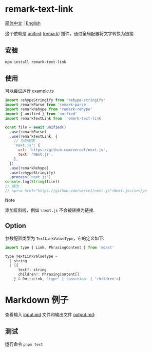 # remark-text-link

[简体中文](/README-zh.md) | [English](/README.md)

这个依赖是 [unified][] ([remark][]) 插件，通过全局配置将文字转换为链接.

## 安装

```sh
npm install remark-text-link
```

## 使用

可以尝试运行 [example.ts](/example.ts)

```js
import rehypeStringify from 'rehype-stringify'
import remarkParse from 'remark-parse'
import remarkRehype from 'remark-rehype'
import { unified } from 'unified'
import remarkTextLink from 'remark-text-link'

const file = await unified()
  .use(remarkParse)
  .use(remarkTextLink, {
    // 你的配置
    'next.js': {
      url: 'https://github.com/vercel/next.js',
      text: 'Next.js',
    },
  })
  .use(remarkRehype)
  .use(rehypeStringify)
  .process('next.js')
console.log(String(file))
// 输出：
// <p><a href="https://github.com/vercel/next.js">Next.js</a></p>
```

> [!NOTE]
> 添加反斜线，例如 `\next.js` 不会被转换为链接.

## Option

参数配置类型为 `TextLinkValueType`，它的定义如下:

```js
import type { Link, PhrasingContent } from 'mdast'

type TextLinkValueType =
  | string
  | ({
      text?: string
      children?: PhrasingContent[]
    } & Omit<Link, 'type' | 'position' | 'children'>)
```

# Markdown 例子

查看输入 [input.md](/test/input.md) 文件和输出文件 [output.md](/test/output.md):

## 测试

运行命令 `pnpm test`

<!-- Definitions -->

[unified]: https://github.com/unifiedjs/unified
[remark]: https://github.com/remarkjs/remark
